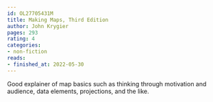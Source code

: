```yaml
---
id: OL27705431M
title: Making Maps, Third Edition
author: John Krygier
pages: 293
rating: 4
categories:
- non-fiction
reads:
- finished_at: 2022-05-30
---
```


Good explainer of map basics such as thinking through motivation and audience,
data elements, projections, and the like.
